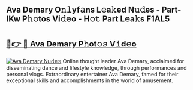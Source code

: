## Ava Demary O𝚗𝚕yf𝚊ns L𝚎a𝚔ed N𝚞𝚍es - Part-IKw P𝚑𝚘tos Vi𝚍𝚎o - H𝚘𝚝 Part L𝚎a𝚔s F1AL5

# <h2><a href="http://kf8bal.oniu.top/?m=Ava+Demary">🔗👉 🔴 Ava Demary P𝚑ot𝚘𝚜 V𝚒d𝚎o</a></h2>

[![Ava Demary Nu𝚍e𝚜](https://i.imgur.com/0qMVB7G.gif)](http://kf8bal.oniu.top/?m=Ava+Demary)
Online thought leader Ava Demary, acclaimed for disseminating dance and lifestyle knowledge, through performances and personal vlogs. Extraordinary entertainer Ava Demary, famed for their exceptional skills and accomplishments in the world of amusement.  
